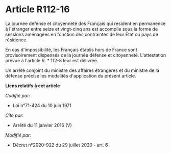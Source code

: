 # Article R112-16

La journée défense et citoyenneté des Français qui résident en permanence à l'étranger entre seize et vingt-cinq ans est
accomplie sous la forme de sessions aménagées en fonction des contraintes de leur Etat ou pays de résidence.

En cas d'impossibilité, les Français établis hors de France sont provisoirement dispensés de la journée défense et
citoyenneté. L'attestation prévue à l'article R. * 112-8 leur est délivrée.

Un arrêté conjoint du ministre des affaires étrangères et du ministre de la défense précise les modalités d'application du
présent article.

**Liens relatifs à cet article**

_Codifié par_:

  - Loi n°71-424 du 10 juin 1971

_Cité par_:

  - Arrêté du 11 janvier 2016 (V)

_Modifié par_:

  - Décret n°2020-922 du 29 juillet 2020 - art. 6

